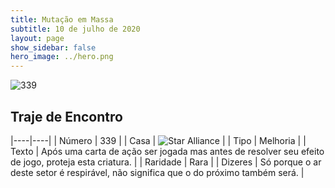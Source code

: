```yaml
---
title: Mutação em Massa
subtitle: 10 de julho de 2020
layout: page
show_sidebar: false
hero_image: ../hero.png
---
```


![339](https://cdn.keyforgegame.com/media/card_front/pt/479_339_J86RVX95VGV2_pt.png)

## Traje de Encontro

|----|----|
| Número | 339 |
| Casa | ![Star Alliance](https://archonarcana.com/images/thumb/7/7d/Star_Alliance.png/22px-Star_Alliance.png "Aliança Estelar") |
| Tipo | Melhoria |
| Texto | Após uma carta de ação ser jogada mas antes de resolver seu efeito de jogo, proteja esta criatura. |
| Raridade | Rara |
| Dizeres | Só porque o ar deste setor é respirável,  não significa que o do próximo também será. |
